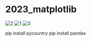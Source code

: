 # 2023_matplotlib
![2](https://github.com/iusmanof/2023_matplotlib/assets/74846667/37f1363a-6ae9-40b4-bdb6-00ed3c8e5dd7)
![1](https://github.com/iusmanof/2023_matplotlib/assets/74846667/69d8d006-defb-42eb-b965-ae9d327d8c80)
![3](https://github.com/iusmanof/2023_matplotlib/assets/74846667/57da64fe-8029-491d-9170-1cef3cf5f12d)


pip install pycountry
pip install pandas

